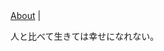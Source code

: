 <!DOCTYPE html><html><head><meta charSet="utf-8" class="next-head"/><link rel="preload" href="/_next/d0856b3e-131f-4ba1-8c45-6cedace7cb3b/page/post.js" as="script"/><link rel="preload" href="/_next/d0856b3e-131f-4ba1-8c45-6cedace7cb3b/page/_app.js" as="script"/><link rel="preload" href="/_next/d0856b3e-131f-4ba1-8c45-6cedace7cb3b/page/_error.js" as="script"/><link rel="preload" href="/_next/static/commons/main-4fd3a121c64608711d8c.js" as="script"/><meta charSet="utf-8"/><meta name="viewport" content="initial-scale=1.0, width=device-width"/><link rel="stylesheet" href="/_next/static/style.css"/></head><body><div id="__next"><main><a href="/about/">About</a> |<div><p>人と比べて生きては幸せになれない。</p>
</div><script src="/static/undefined"></script></main></div><div id="__next-error"></div><script>
          __NEXT_DATA__ = {"props":{"pageProps":{"post":{"title":"第二話 日本一周の旅","date":20180722,"category":"自転車","bodyContent":"人と比べて生きては幸せになれない。","bodyHtml":"\u003cp\u003e人と比べて生きては幸せになれない。\u003c/p\u003e\n","preview":"人と比べて生きては幸せになれない。","dir":"json","base":"sample2.json","ext":".json","sourceBase":"sample2.md","sourceExt":".md"}}},"page":"/post","pathname":"/post","query":{"path":"sample2.json"},"buildId":"d0856b3e-131f-4ba1-8c45-6cedace7cb3b","assetPrefix":"","nextExport":true,"err":null,"chunks":[]}
          module={}
          __NEXT_LOADED_PAGES__ = []
          __NEXT_LOADED_CHUNKS__ = []

          __NEXT_REGISTER_PAGE = function (route, fn) {
            __NEXT_LOADED_PAGES__.push({ route: route, fn: fn })
          }

          __NEXT_REGISTER_CHUNK = function (chunkName, fn) {
            __NEXT_LOADED_CHUNKS__.push({ chunkName: chunkName, fn: fn })
          }

          false
        </script><script async="" id="__NEXT_PAGE__/post" src="/_next/d0856b3e-131f-4ba1-8c45-6cedace7cb3b/page/post.js"></script><script async="" id="__NEXT_PAGE__/_app" src="/_next/d0856b3e-131f-4ba1-8c45-6cedace7cb3b/page/_app.js"></script><script async="" id="__NEXT_PAGE__/_error" src="/_next/d0856b3e-131f-4ba1-8c45-6cedace7cb3b/page/_error.js"></script><script src="/_next/static/commons/main-4fd3a121c64608711d8c.js" async=""></script></body></html>